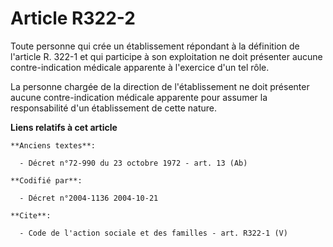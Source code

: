 # Article R322-2

Toute personne qui crée un établissement répondant à la définition de l'article R. 322-1 et qui participe à son exploitation
ne doit présenter aucune contre-indication médicale apparente à l'exercice d'un tel rôle.

La personne chargée de la direction de l'établissement ne doit présenter aucune contre-indication médicale apparente pour
assumer la responsabilité d'un établissement de cette nature.

**Liens relatifs à cet article**

	**Anciens textes**:

	  - Décret n°72-990 du 23 octobre 1972 - art. 13 (Ab)

	**Codifié par**:

	  - Décret n°2004-1136 2004-10-21

	**Cite**:

	  - Code de l'action sociale et des familles - art. R322-1 (V)
